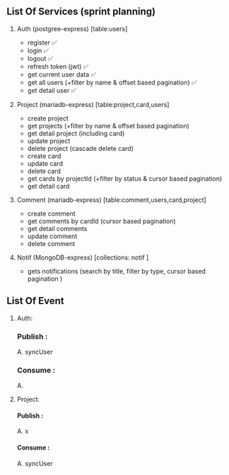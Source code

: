## List Of Services (sprint planning)

1. Auth (postgree-express) [table:users]

   - register ✅
   - login ✅
   - logout ✅
   - refresh token (jwt) ✅
   - get current user data ✅
   - get all users (+filter by name & offset based pagination) ✅
   - get detail user ✅

2. Project (mariadb-express) [table:project,card,users]

   - create project
   - get projects (+filter by name & offset based pagination)
   - get detail project (including card)
   - update project
   - delete project (cascade delete card)
   - create card
   - update card
   - delete card
   - get cards by projectId (+filter by status & cursor based pagination)
   - get detail card

3. Comment (mariadb-express) [table:comment,users,card,project]

   - create comment
   - get comments by cardId (cursor based pagination)
   - get detail comments
   - update comment
   - delete comment

4. Notif (MongoDB-express) [collections: notif ]

   - gets notifications (search by title, filter by type, cursor based pagination )

## List Of Event

1. Auth:

   ### Publish :

   A. syncUser

   ### Consume :

   A.

2. Project:

   #### Publish :

   A. x

   #### Consume :

   A. syncUser
